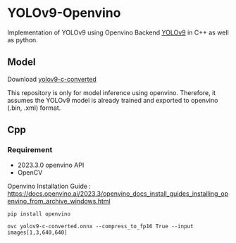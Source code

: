 # YOLOv9-Openvino

Implementation of YOLOv9 using Openvino Backend [YOLOv9](https://github.com/WongKinYiu/yolov9)  in C++ as well as python.

## Model

Download [yolov9-c-converted](https://drive.google.com/file/d/1eBs2zlPmPoa-K2N4enTG3srXmesKQyM9/view?usp=sharing)

This repository is only for model inference using openvino. Therefore, it assumes the YOLOv9 model is already trained and exported to openvino (.bin, .xml) format. 

## Cpp




### Requirement
- 2023.3.0 openvino API
- OpenCV

Openvino Installation Guide : https://docs.openvino.ai/2023.3/openvino_docs_install_guides_installing_openvino_from_archive_windows.html
``` shell
pip install openvino

ovc yolov9-c-converted.onnx --compress_to_fp16 True --input images[1,3,640,640]
```
